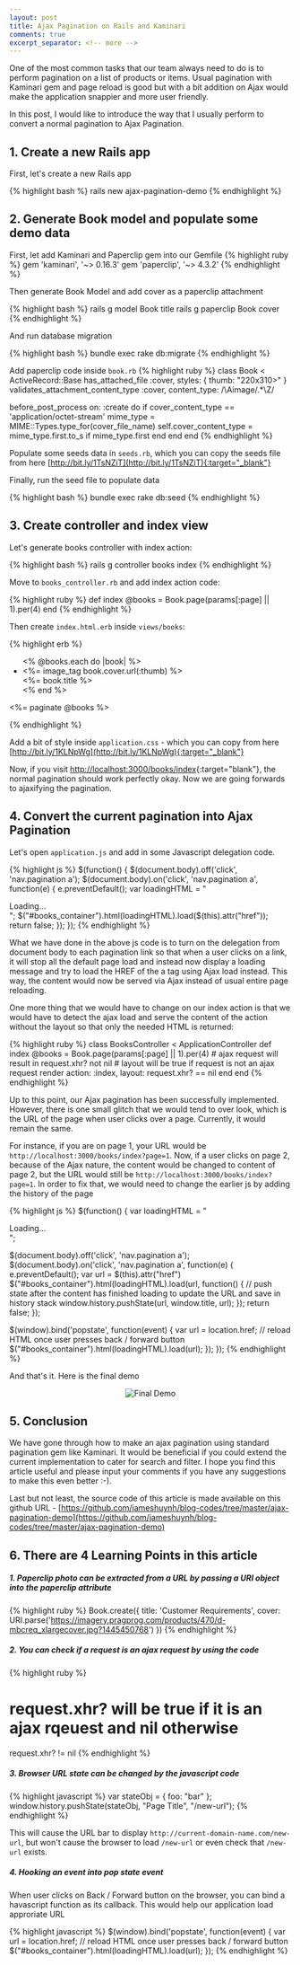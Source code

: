 ```yaml
---
layout: post
title: Ajax Pagination on Rails and Kaminari
comments: true
excerpt_separator: <!-- more -->
---
```


One of the most common tasks that our team always need to do is to perform pagination on a list of products or items. Usual pagination with Kaminari gem and page reload is good but with a bit addition on Ajax would make the application snappier and more user friendly.

In this post, I would like to introduce the way that I usually perform to convert a normal pagination to Ajax Pagination.
<!-- more -->

## 1. Create a new Rails app

First, let's create a new Rails app

{% highlight bash %}
rails new ajax-pagination-demo
{% endhighlight %}

## 2. Generate Book model and populate some demo data

First, let add Kaminari and Paperclip gem into our Gemfile
{% highlight ruby %}
gem 'kaminari', '~> 0.16.3'
gem 'paperclip', '~> 4.3.2'
{% endhighlight %}

Then generate Book Model and add cover as a paperclip attachment

{% highlight bash %}
rails g model Book title
rails g paperclip Book cover
{% endhighlight %}

And run database migration

{% highlight bash %}
bundle exec rake db:migrate
{% endhighlight %}

Add paperclip code inside ``book.rb``
{% highlight ruby %}
class Book < ActiveRecord::Base
  has_attached_file :cover, styles: { thumb: "220x310>" }
  validates_attachment_content_type :cover, content_type: /\Aimage\/.*\Z/

  before_post_process on: :create do
    if cover_content_type == 'application/octet-stream'
      mime_type = MIME::Types.type_for(cover_file_name)
      self.cover_content_type = mime_type.first.to_s if mime_type.first
    end
  end
end
{% endhighlight %}


Populate some seeds data in ``seeds.rb``, which you can copy the seeds file from here [http://bit.ly/1TsNZiT](http://bit.ly/1TsNZiT){:target="_blank"}

Finally, run the seed file to populate data

{% highlight bash %}
bundle exec rake db:seed
{% endhighlight %}

## 3. Create controller and index view

Let's generate books controller with index action:

{% highlight bash %}
rails g controller books index
{% endhighlight %}

Move to ``books_controller.rb`` and add index action code:

{% highlight ruby %}
def index
  @books = Book.page(params[:page] || 1).per(4)
end
{% endhighlight %}

Then create ``index.html.erb`` inside ``views/books``:

{% highlight erb %}
<div id='books_container'>
  <ul class='books clearfix'>
    <% @books.each do |book| %>
      <li>
        <%= image_tag book.cover.url(:thumb) %>
        <br/>
        <%= book.title %>
      </li>
    <% end %>
  </ul>

  <%= paginate @books %>
</div>
{% endhighlight %}

Add a bit of style inside ``application.css`` - which you can copy from here [http://bit.ly/1KLNpWg](http://bit.ly/1KLNpWg){:target="_blank"}


Now, if you visit [http://localhost:3000/books/index](http://localhost:3000/books/index){:target="blank"}, the normal pagination should work perfectly okay. Now we are going forwards to ajaxifying the pagination.

## 4. Convert the current pagination into Ajax Pagination

Let's open ``application.js`` and add in some Javascript delegation code.

{% highlight js %}
$(function() {
  $(document.body).off('click', 'nav.pagination a');
  $(document.body).on('click', 'nav.pagination a', function(e) {
    e.preventDefault();
    var loadingHTML = "<div class='loading'>Loading...</div>";
    $("#books_container").html(loadingHTML).load($(this).attr("href"));
    return false;
  });
});
{% endhighlight %}

What we have done in the above js code is to turn on the delegation from document body to each pagination link so that when a user clicks on a link, it will stop all the default page load and instead now display a loading message and try to load the HREF of the a tag using Ajax load instead. This way, the content would now be served via Ajax instead of usual entire page reloading.

One more thing that we would have to change on our index action is that we would have to detect the ajax load and serve the content of the action without the layout so that only the needed HTML is returned:

{% highlight ruby %}
class BooksController < ApplicationController
  def index
    @books = Book.page(params[:page] || 1).per(4)
    # ajax request will result in request.xhr? not nil
    # layout will be true if request is not an ajax request
    render action: :index, layout: request.xhr? == nil
  end
end
{% endhighlight %}

Up to this point, our Ajax pagination has been successfully implemented. However, there is one small glitch that we would tend to over look, which is the URL of the page when user clicks over a page. Currently, it would remain the same.

For instance, if you are on page 1, your URL would be ``http://localhost:3000/books/index?page=1``. Now, if a user clicks on page 2, because of the Ajax nature, the content would be changed to content of page 2, but the URL would still be ``http://localhost:3000/books/index?page=1``. In order to fix that, we would need to change the earlier js by adding the history of the page

{% highlight js %}
$(function() {
  var loadingHTML = "<div class='loading'>Loading...</div>";

  $(document.body).off('click', 'nav.pagination a');
  $(document.body).on('click', 'nav.pagination a', function(e) {
    e.preventDefault();
    var url = $(this).attr("href")
    $("#books_container").html(loadingHTML).load(url, function() {
      // push state after the content has finished loading to update the URL and save in history stack
      window.history.pushState(url, window.title, url);
    });
    return false;
  });

  $(window).bind('popstate', function(event) {
    var url = location.href;
    // reload HTML once user presses back / forward button
    $("#books_container").html(loadingHTML).load(url);
  });
});
{% endhighlight %}

And that's it. Here is the final demo

<p style='text-align:center;' markdown='1'><img src='/public/gifs/ajax-pagination-demo.gif' alt="Final Demo" style='display:inline;'/></p>

## 5. Conclusion

We have gone through how to make an ajax pagination using standard pagination gem like Kaminari. It would be beneficial if you could extend the current implementation to cater for search and filter. I hope you find this article useful and please input your comments if you have any suggestions to make this even better :-).

Last but not least, the source code of this article is made available on this github URL - [https://github.com/jameshuynh/blog-codes/tree/master/ajax-pagination-demo](https://github.com/jameshuynh/blog-codes/tree/master/ajax-pagination-demo)

## 6. There are 4 Learning Points in this article

##### 1. Paperclip photo can be extracted from a URL by passing a URI object into the paperclip attribute

{% highlight ruby %}
Book.create({ title: 'Customer Requirements', cover: URI.parse('https://imagery.pragprog.com/products/470/d-mbcreq_xlargecover.jpg?1445450768') })
{% endhighlight %}

##### 2. You can check if a request is an ajax request by using the code

{% highlight ruby %}
# request.xhr? will be true if it is an ajax rqeuest and nil otherwise
request.xhr? != nil
{% endhighlight %}

##### 3. Browser URL state can be changed by the javascript code

{% highlight javascript %}
var stateObj = { foo: "bar" };
window.history.pushState(stateObj, "Page Title", "/new-url");
{% endhighlight %}

This will cause the URL bar to display ``http://current-domain-name.com/new-url``, but won't cause the browser to load ``/new-url`` or even check that ``/new-url`` exists.

##### 4. Hooking an event into pop state event

When user clicks on Back / Forward button on the browser, you can bind a havascript function as its callback. This would help our application load approriate URL


{% highlight javascript %}
$(window).bind('popstate', function(event) {
  var url = location.href;
  // reload HTML once user presses back / forward button
  $("#books_container").html(loadingHTML).load(url);
});
{% endhighlight %}
